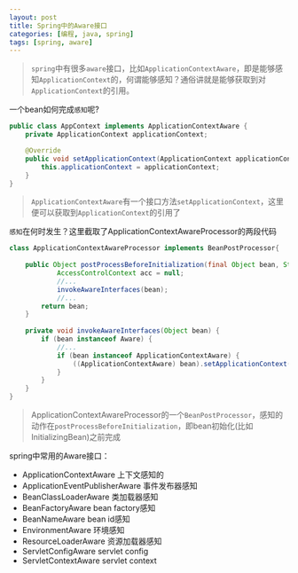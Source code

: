```yaml
---
layout: post
title: Spring中的Aware接口
categories: [编程, java, spring]
tags: [spring, aware]
---
```


> `spring`中有很多`aware`接口，比如`ApplicationContextAware`，即是能够感知`ApplicationContext`的，何谓能够感知？通俗讲就是能够获取到对`ApplicationContext`的引用。

一个bean如何完成`感知`呢?
```java
public class AppContext implements ApplicationContextAware {
	private ApplicationContext applicationContext;

	@Override
	public void setApplicationContext(ApplicationContext applicationContext) throws BeansException {
		this.applicationContext = applicationContext;
	}
}
```
> `ApplicationContextAware`有一个接口方法`setApplicationContext`，这里便可以获取到`ApplicationContext`的引用了

`感知`在何时发生？这里截取了ApplicationContextAwareProcessor的两段代码
```java
class ApplicationContextAwareProcessor implements BeanPostProcessor{
    
    public Object postProcessBeforeInitialization(final Object bean, String beanName) throws BeansException {
    		AccessControlContext acc = null;
    		//...
            invokeAwareInterfaces(bean);
            //...
        return bean;
    }
    	
    private void invokeAwareInterfaces(Object bean) {
        if (bean instanceof Aware) {
            //...
            if (bean instanceof ApplicationContextAware) {
                ((ApplicationContextAware) bean).setApplicationContext(this.applicationContext);
            }
        }
    }
}
```
> ApplicationContextAwareProcessor的一个`BeanPostProcessor`，感知的动作在`postProcessBeforeInitialization`，即bean初始化(比如InitializingBean)之前完成

spring中常用的Aware接口：
* ApplicationContextAware 上下文感知的
* ApplicationEventPublisherAware 事件发布器感知
* BeanClassLoaderAware 类加载器感知
* BeanFactoryAware  bean factory感知
* BeanNameAware bean id感知
* EnvironmentAware 环境感知
* ResourceLoaderAware 资源加载器感知
* ServletConfigAware servlet config
* ServletContextAware servlet context